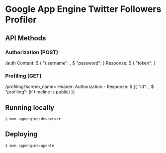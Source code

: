 # Google App Engine Twitter Followers Profiler

## API Methods

### Authorization (POST)
<host>/auth
Content:
    $ { "username": <bbridge username>,
    $   "password": <bbridge password> }
Response:
    $ { "token": <authorization token> }

### Profiling (GET)
<host>/profiling?screen_name=<twitter screen name>
Header: Authorization - <authorization token>
Response: 
    $ [{ "id": <twitter user id>,
    $    "profiling": <bbridge profiling>(if timeline is public) }]

## Running locally
    $ mvn appengine:devserver

## Deploying
    $ mvn appengine:update
